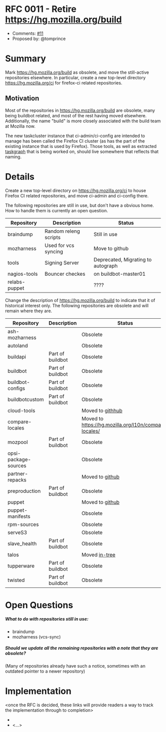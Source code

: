 # RFC 0011 - Retire https://hg.mozilla.org/build
* Comments: [#11](https://api.github.com/repos/mozilla-releng/releng-rfcs/issues/11>)
* Proposed by: @tomprince

# Summary

Mark https://hg.mozilla.org/build as obsolete, and move the still-active repositories elsewhere.
In particular, create a new top-level directory https://hg.mozilla.org/ci for firefox-ci related
repositories.

## Motivation

Most of the repositories in https://hg.mozilla.org/build are obsolete,
many being buildbot related, and most of the rest having moved elsewhere.
Additionally, the name "build" is more closely associated with the build team at Mozilla now.

The new taskcluster instance that ci-admin/ci-config are intended to manage has
been called the Firefox CI cluster (as has the part of the existing instance
that is used by Firefox). Those tools, as well as
extracted [taskgraph](https://bugzilla.mozilla.org/show_bug.cgi?id=1252144)
that is being worked on, should live somewhere that reflects that naming.


# Details

Create a new top-level directory on https://hg.mozilla.org/ci to house Firefox CI
related repositories, and move ci-admin and ci-config there.

The following repositories are still in use, but don't have a obvious home. How to handle them is currently an open question.

|Repository|Description|Status|
|----------|-----------|------|
|braindump|Random releng scripts|Still in use|
|mozharness|Used for vcs syncing|Move to github|
|tools|Signing Server|Deprecated, Migrating to autograph|
|nagios-tools|Bouncer checkes|on buildbot-master01|
|relabs-puppet| |????|

Change the description of https://hg.mozilla.org/build to indicate that it of historical interest only.
The following repositories are obsolete and will remain where they are.

|Repository|Description|Status|
|----------|-----------|------|
|ash-mozharness| |Obsolete |
|autoland| |Obsolete|
|buildapi|Part of buildbot|Obsolete|
|buildbot|Part of buildbot|Obsolete|
|buildbot-configs|Part of buildbot|Obsolete|
|buildbotcustom|Part of buildbot|Obsolete|
|cloud-tools| |Moved to [githhub](https://github.com/mozilla-releng/build-cloud-tools)||
|compare-locales| |Moved to https://hg.mozilla.org/l10n/compare-locales/|
|mozpool|Part of buildbot|Obsolete|
|opsi-package-sources| |Obsolete|
|partner-repacks| |Moved to [github](https://github.com/mozilla-partners)|
|preproduction|Part of buildbot|Obsolete|
|puppet| |Moved to [github](https://github.com/mozilla-releng/build-puppet)|
|puppet-manifests| |Obsolete|
|rpm-sources| |Obsolete|
|serveS3| |Obsolete|
|slave_health|Part of buildbot|Obsolete|
|talos| |Moved [in-tree](https://hg.mozilla.org/mozilla-central/file/tip/testing/talos)|
|tupperware|Part of buildbot|Obsolete|
|twisted|Part of buildbot|Obsolete

# Open Questions

##### What to do with repositories still in use:
- braindump
- mozharness (vcs-sync)

##### Should we update all the remaining repositories with a note that they are obsolete?
(Many of repositories already have such a notice, sometimes with an outdated pointer to a newer repository)

# Implementation

<once the RFC is decided, these links will provide readers a way to track the
implementation through to completion>

* <link to tracker bug, issue, etc.>
* <...>

